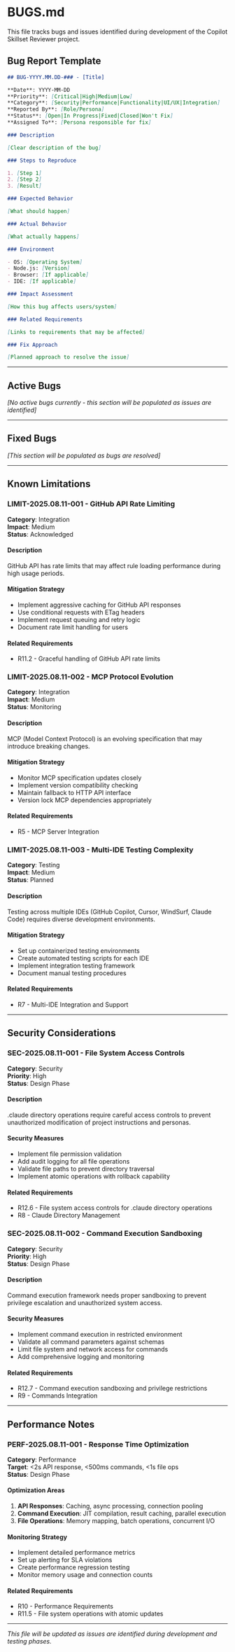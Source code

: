 # BUGS.md

This file tracks bugs and issues identified during development of the Copilot Skillset Reviewer project.

## Bug Report Template

```markdown
## BUG-YYYY.MM.DD-### - [Title]

**Date**: YYYY-MM-DD  
**Priority**: [Critical|High|Medium|Low]  
**Category**: [Security|Performance|Functionality|UI/UX|Integration]  
**Reported By**: [Role/Persona]  
**Status**: [Open|In Progress|Fixed|Closed|Won't Fix]  
**Assigned To**: [Persona responsible for fix]

### Description

[Clear description of the bug]

### Steps to Reproduce

1. [Step 1]
2. [Step 2]
3. [Result]

### Expected Behavior

[What should happen]

### Actual Behavior

[What actually happens]

### Environment

- OS: [Operating System]
- Node.js: [Version]
- Browser: [If applicable]
- IDE: [If applicable]

### Impact Assessment

[How this bug affects users/system]

### Related Requirements

[Links to requirements that may be affected]

### Fix Approach

[Planned approach to resolve the issue]
```

---

## Active Bugs

_[No active bugs currently - this section will be populated as issues are identified]_

---

## Fixed Bugs

_[This section will be populated as bugs are resolved]_

---

## Known Limitations

### LIMIT-2025.08.11-001 - GitHub API Rate Limiting

**Category**: Integration  
**Impact**: Medium  
**Status**: Acknowledged

#### Description

GitHub API has rate limits that may affect rule loading performance during high usage periods.

#### Mitigation Strategy

- Implement aggressive caching for GitHub API responses
- Use conditional requests with ETag headers
- Implement request queuing and retry logic
- Document rate limit handling for users

#### Related Requirements

- R11.2 - Graceful handling of GitHub API rate limits

### LIMIT-2025.08.11-002 - MCP Protocol Evolution

**Category**: Integration  
**Impact**: Medium  
**Status**: Monitoring

#### Description

MCP (Model Context Protocol) is an evolving specification that may introduce breaking changes.

#### Mitigation Strategy

- Monitor MCP specification updates closely
- Implement version compatibility checking
- Maintain fallback to HTTP API interface
- Version lock MCP dependencies appropriately

#### Related Requirements

- R5 - MCP Server Integration

### LIMIT-2025.08.11-003 - Multi-IDE Testing Complexity

**Category**: Testing  
**Impact**: Medium  
**Status**: Planned

#### Description

Testing across multiple IDEs (GitHub Copilot, Cursor, WindSurf, Claude Code) requires diverse development environments.

#### Mitigation Strategy

- Set up containerized testing environments
- Create automated testing scripts for each IDE
- Implement integration testing framework
- Document manual testing procedures

#### Related Requirements

- R7 - Multi-IDE Integration and Support

---

## Security Considerations

### SEC-2025.08.11-001 - File System Access Controls

**Category**: Security  
**Priority**: High  
**Status**: Design Phase

#### Description

.claude directory operations require careful access controls to prevent unauthorized modification of project instructions and personas.

#### Security Measures

- Implement file permission validation
- Add audit logging for all file operations
- Validate file paths to prevent directory traversal
- Implement atomic operations with rollback capability

#### Related Requirements

- R12.6 - File system access controls for .claude directory operations
- R8 - Claude Directory Management

### SEC-2025.08.11-002 - Command Execution Sandboxing

**Category**: Security  
**Priority**: High  
**Status**: Design Phase

#### Description

Command execution framework needs proper sandboxing to prevent privilege escalation and unauthorized system access.

#### Security Measures

- Implement command execution in restricted environment
- Validate all command parameters against schemas
- Limit file system and network access for commands
- Add comprehensive logging and monitoring

#### Related Requirements

- R12.7 - Command execution sandboxing and privilege restrictions
- R9 - Commands Integration

---

## Performance Notes

### PERF-2025.08.11-001 - Response Time Optimization

**Category**: Performance  
**Target**: <2s API response, <500ms commands, <1s file ops  
**Status**: Design Phase

#### Optimization Areas

1. **API Responses**: Caching, async processing, connection pooling
2. **Command Execution**: JIT compilation, result caching, parallel execution
3. **File Operations**: Memory mapping, batch operations, concurrent I/O

#### Monitoring Strategy

- Implement detailed performance metrics
- Set up alerting for SLA violations
- Create performance regression testing
- Monitor memory usage and connection counts

#### Related Requirements

- R10 - Performance Requirements
- R11.5 - File system operations with atomic updates

---

_This file will be updated as issues are identified during development and testing phases._
